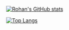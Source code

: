 [![Rohan's GitHub stats](https://github-readme-stats.vercel.app/api?username=rohanchhipa)](https://github.com/anuraghazra/github-readme-stats)

[![Top Langs](https://github-readme-stats.vercel.app/api/top-langs/?username=rohanchhipa&layout=compact)](https://github.com/anuraghazra/github-readme-stats)


<!--
**RohanChhipa/RohanChhipa** is a ✨ _special_ ✨ repository because its `README.md` (this file) appears on your GitHub profile.

Here are some ideas to get you started:

- 🔭 I’m currently working on ...
- 🌱 I’m currently learning ...
- 👯 I’m looking to collaborate on ...
- 🤔 I’m looking for help with ...
- 💬 Ask me about ...
- 📫 How to reach me: ...
- 😄 Pronouns: ...
- ⚡ Fun fact: ...
-->
